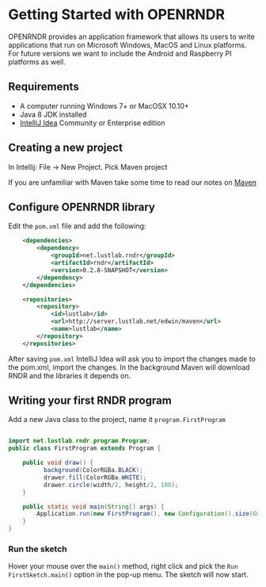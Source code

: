 # Getting Started with OPENRNDR #

OPENRNDR provides an application framework that allows its users to write applications that run on Microsoft Windows, MacOS and Linux platforms. For future versions we want to include the Android and Raspberry PI platforms as well.

## Requirements ##
 
 * A computer running Windows 7+ or MacOSX 10.10+
 * Java 8 JDK installed
 * [IntelliJ Idea](Tools_IntelliJIdea) Community or Enterprise edition

## Creating a new project

In Intellij: File -> New Project. Pick Maven project

If you are unfamiliar with Maven take some time to read our notes on [Maven](Tools_Maven)

## Configure OPENRNDR library

Edit the `pom.xml` file and add the following:

```xml
    <dependencies>
        <dependency>
            <groupId>net.lustlab.rndr</groupId>
            <artifactId>rndr</artifactId>
            <version>0.2.8-SNAPSHOT</version>
        </dependency>
    </dependencies>

    <repositories>
        <repository>
            <id>lustlab</id>
            <url>http://server.lustlab.net/edwin/maven</url>
            <name>lustlab</name>
        </repository>
    </repositories>
```

After saving `pom.xml` IntelliJ Idea will ask you to import the changes made to the pom.xml, import the changes. In the background Maven will download RNDR and the libraries it depends on.

## Writing your first RNDR program

Add a new Java class to the project, name it `program.FirstProgram`

```java

import net.lustlab.rndr.program.Program;
public class FirstProgram extends Program {

    public void draw() {
          background(ColorRGBa.BLACK);
          drawer.fill(ColorRGBa.WHITE);
          drawer.circle(width/2, height/2, 100);
    }   

    public static void main(String[] args) {
        Application.run(new FirstProgram(), new Configuration().size(600,600));
    }
}

```
### Run the sketch

Hover your mouse over the `main()` method, right click and pick the `Run FirstSketch.main()` option in the pop-up menu. The sketch will now start.
